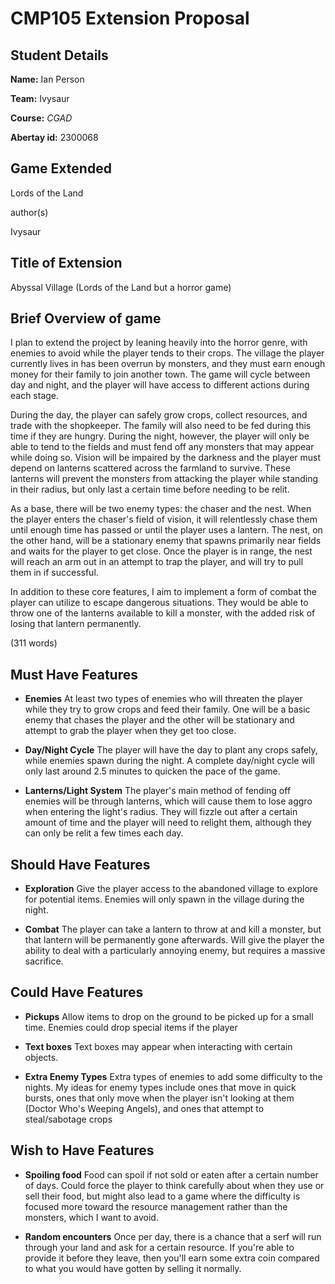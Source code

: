 # CMP105 Extension Proposal

## Student Details

**Name:** Ian Person

**Team:** Ivysaur

**Course:** _CGAD_

**Abertay id:** 2300068

## Game Extended
Lords of the Land

author(s)

Ivysaur

## Title of Extension

Abyssal Village (Lords of the Land but a horror game)

## Brief Overview of game 

I plan to extend the project by leaning heavily into the horror genre, with enemies to avoid while the player tends to their crops. The village the player currently lives in has been overrun by monsters, and they must earn enough money for their family to join another town. The game will cycle between day and night, and the player will have access to different actions during each stage. 

During the day, the player can safely grow crops, collect resources, and trade with the shopkeeper. The family will also need to be fed during this time if they are hungry. During the night, however, the player will only be able to tend to the fields and must fend off any monsters that may appear while doing so. Vision will be impaired by the darkness and the player must depend on lanterns scattered across the farmland to survive. These lanterns will prevent the monsters from attacking the player while standing in their radius, but only last a certain time before needing to be relit.

As a base, there will be two enemy types: the chaser and the nest. When the player enters the chaser's field of vision, it will relentlessly chase them until enough time has passed or until the player uses a lantern. The nest, on the other hand, will be a stationary enemy that spawns primarily near fields and waits for the player to get close. Once the player is in range, the nest will reach an arm out in an attempt to trap the player, and will try to pull them in if successful.

In addition to these core features, I aim to implement a form of combat the player can utilize to escape dangerous situations. They would be able to throw one of the lanterns available to kill a monster, with the added risk of losing that lantern permanently.

(311 words)


## Must Have Features


- **Enemies** At least two types of enemies who will threaten the player while they try to grow crops and feed their family. One will be a basic enemy that chases the player and the other will be stationary and attempt to grab the player when they get too close.


- **Day/Night Cycle** The player will have the day to plant any crops safely, while enemies spawn during the night. A complete day/night cycle will only last around 2.5 minutes to quicken the pace of the game.


- **Lanterns/Light System** The player's main method of fending off enemies will be through lanterns, which will cause them to lose aggro when entering the light's radius. They will fizzle out after a certain amount of time and the player will need to relight them, although they can only be relit a few times each day.


## Should Have Features


- **Exploration** Give the player access to the abandoned village to explore for potential items. Enemies will only spawn in the village during the night.


- **Combat** The player can take a lantern to throw at and kill a monster, but that lantern will be permanently gone afterwards. Will give the player the ability to deal with a particularly annoying enemy, but requires a massive sacrifice.


## Could Have Features


- **Pickups** Allow items to drop on the ground to be picked up for a small time. Enemies could drop special items if the player


- **Text boxes** Text boxes may appear when interacting with certain objects. 


- **Extra Enemy Types** Extra types of enemies to add some difficulty to the nights. My ideas for enemy types include ones that move in quick bursts, ones that only move when the player isn't looking at them (Doctor Who's Weeping Angels), and ones that attempt to steal/sabotage crops


## Wish to Have Features


- **Spoiling food** Food can spoil if not sold or eaten after a certain number of days. Could force the player to think carefully about when they use or sell their food, but might also lead to a game where the difficulty is focused more toward the resource management rather than the monsters, which I want to avoid.


- **Random encounters** Once per day, there is a chance that a serf will run through your land and ask for a certain resource. If you're able to provide it before they leave, then you'll earn some extra coin compared to what you would have gotten by selling it normally.
